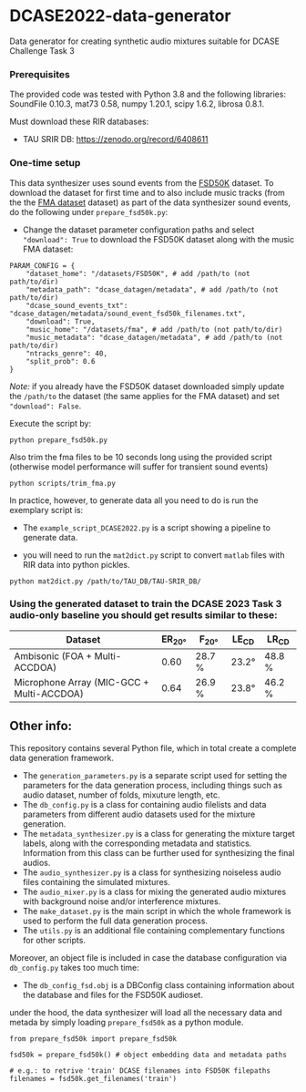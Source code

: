 # DCASE2022-data-generator
Data generator for creating synthetic audio mixtures suitable for DCASE Challenge Task 3

### Prerequisites

The provided code was tested with Python 3.8 and the following libraries:
SoundFile 0.10.3, mat73 0.58, numpy 1.20.1, scipy 1.6.2, librosa 0.8.1. 

Must download these RIR databases:
* TAU SRIR DB: https://zenodo.org/record/6408611

### One-time setup

This data synthesizer uses sound events from the [FSD50K](https://zenodo.org/record/4060432#.ZE7ely2B0Ts) dataset. To download the dataset for first time and to also include music tracks (from the the [FMA dataset](https://github.com/mdeff/fma) dataset) as part of the data synthesizer sound events, do the following under `prepare_fsd50k.py`:

- Change the dataset parameter configuration paths and select `"download": True` to download the FSD50K dataset along with the music FMA dataset:

```
PARAM_CONFIG = {
    "dataset_home": "/datasets/FSD50K", # add /path/to (not path/to/dir)
    "metadata_path": "dcase_datagen/metadata", # add /path/to (not path/to/dir)
    "dcase_sound_events_txt": "dcase_datagen/metadata/sound_event_fsd50k_filenames.txt",
    "download": True,
    "music_home": "/datasets/fma", # add /path/to (not path/to/dir)
    "music_metadata": "dcase_datagen/metadata", # add /path/to (not path/to/dir)
    "ntracks_genre": 40,
    "split_prob": 0.6
}
```
*Note:* if you already have the FSD50K dataset downloaded simply update the `/path/to` the dataset (the same applies for the FMA dataset) and set `"download": False`.

Execute the script by:

```
python prepare_fsd50k.py
```

Also trim the fma files to be 10 seconds long using the provided script (otherwise model performance will suffer for transient sound events)
```
python scripts/trim_fma.py
```

In practice, however, to generate data all you need to do is run the exemplary script is:
* The `example_script_DCASE2022.py` is a script showing a pipeline to generate data.

* you will need to run the `mat2dict.py` script to convert `matlab` files with RIR data into python pickles. 

```
python mat2dict.py /path/to/TAU_DB/TAU-SRIR_DB/
``` 

### Using the generated dataset to train the DCASE 2023 Task 3 audio-only baseline you should get results similar to these:

| Dataset | ER<sub>20°</sub> | F<sub>20°</sub> | LE<sub>CD</sub> | LR<sub>CD</sub> |
| ----| --- | --- | --- | --- |
| Ambisonic (FOA + Multi-ACCDOA) | 0.60 | 28.7 % | 23.2&deg; | 48.8 % |
| Microphone Array (MIC-GCC + Multi-ACCDOA) | 0.64 | 26.9 % | 23.8&deg; | 46.2 % |

## Other info:

This repository contains several Python file, which in total create a complete data generation framework.
* The `generation_parameters.py` is a separate script used for setting the parameters for the data generation process, including things such as audio dataset, number of folds, mixuture length, etc.
* The `db_config.py` is a class for containing audio filelists and data parameters from different audio datasets used for the mixture generation.
* The `metadata_synthesizer.py` is a class for generating the mixture target labels, along with the corresponding metadata and statistics. Information from this class can be further used for synthesizing the final audios.
* The `audio_synthesizer.py` is a class for synthesizing noiseless audio files containing the simulated mixtures.
* The `audio_mixer.py` is a class for mixing the generated audio mixtures with background noise and/or interference mixtures.
* The `make_dataset.py` is the main script in which the whole framework is used to perform the full data generation process.
* The `utils.py` is an additional file containing complementary functions for other scripts.

Moreover, an object file is included in case the database configuration via `db_config.py` takes too much time:
* The `db_config_fsd.obj` is a DBConfig class containing information about the database and files for the FSD50K audioset.

under the hood, the data synthesizer will load all the necessary data and metada by simply loading `prepare_fsd50k` as a python module.

```
from prepare_fsd50k import prepare_fsd50k

fsd50k = prepare_fsd50k() # object embedding data and metadata paths

# e.g.: to retrive 'train' DCASE filenames into FSD50K filepaths
filenames = fsd50k.get_filenames('train')
```

